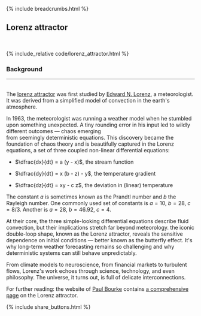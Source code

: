 {% include breadcrumbs.html %}

## Lorenz attractor
<div class="header_line"><br/></div>

{% include_relative code/lorenz_attractor.html %}

<p style="clear: both;"></p>

### Background
<div style="border-top: 1px solid #999999"><br/></div>

The [lorenz attractor](https://en.wikipedia.org/wiki/Lorenz_system) was first studied by [Edward N. Lorenz](https://en.wikipedia.org/wiki/Edward_Norton_Lorenz), 
a meteorologist. It was derived from a simplified model of convection in the earth's atmosphere. 

In 1963, the meteorologist was running a weather model when he stumbled upon something unexpected. 
A tiny rounding error in his input led to wildly different outcomes &mdash; chaos emerging  
from seemingly deterministic equations. This  discovery became the foundation of chaos theory and is beautifully captured 
in the Lorenz equations, a set of three coupled non-linear differential equations:

- $\dfrac{dx}{dt} = a (y - x)$, the stream function

- $\dfrac{dy}{dt} = x (b - z) - y$, the temperature gradient

- $\dfrac{dz}{dt} = xy - c z$, the deviation in (linear) temperature

The constant $a$ is sometimes known as the 
Prandtl number and $b$ the Rayleigh number.
One commonly used set of constants is $a = 10$, $b = 28$, $c = 8 / 3$. 
Another is $a = 28$, $b = 46.92$, $c = 4$.  

At their core, the three simple-looking differential equations describe fluid convection, but
their implications stretch far beyond meteorology. the iconic double-loop shape, known as the Lorenz attractor, 
reveals the sensitive dependence on initial conditions &mdash; better known as the butterfly effect. 
It's why long-term weather forecasting remains so challenging and why deterministic systems can still behave 
unpredictably.

From climate models to neuroscience, from financial markets to turbulent flows, Lorenz's work echoes
through science, technology, and even philosophy. The universe, 
it turns out, is full of delicate interconnections.

For further reading: the website of [Paul Bourke](https://paulbourke.net/fractals/lorenz/) contains 
[a comprehensive page](https://paulbourke.net/fractals/lorenz/) on the Lorenz attractor.

<p style="clear: both;"></p>

{% include share_buttons.html %}